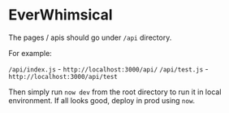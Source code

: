 # EverWhimsical

The pages / apis should go under `/api` directory.

For example:

`/api/index.js` - `http://localhost:3000/api/`
`/api/test.js` - `http://localhost:3000/api/test`

Then simply run `now dev` from the root directory to run it in local environment. If all looks good, deploy in prod using `now`.
